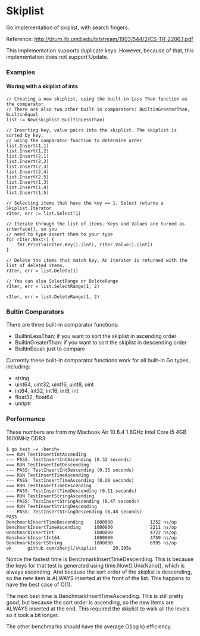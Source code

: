 Skiplist
========

Go implementation of skiplist, with search fingers.

Reference: http://drum.lib.umd.edu/bitstream/1903/544/2/CS-TR-2286.1.pdf 

This implementation supports duplicate keys. However, because of that, this implementation does not support Update.
### Examples

#### Woring with a skiplist of ints

```
// Creating a new skiplist, using the built-in Less Than function as the comparator.
// There are also two other built in comparators: BuiltinGreaterThan, BuiltinEqual
list := New(skiplist.BuiltinLessThan)

// Inserting key, value pairs into the skiplist. The skiplist is sorted by key,
// using the comparator function to determine order
list.Insert(1,1)
list.Insert(1,2)
list.Insert(2,1)
list.Insert(2,2)
list.Insert(2,3)
list.Insert(2,4)
list.Insert(2,5)
list.Insert(1,3)
list.Insert(1,4)
list.Insert(1,5)

// Selecting items that have the key == 1. Select returns a Skiplist.Iterator
rIter, err := list.Select(1)

// Iterate through the list of items. Keys and Values are turned as interface{}, so you
// need to type assert them to your type
for rIter.Next() {
	fmt.Println(rIter.Key().(int), rIter.Value().(int))
}

// Delete the items that match key. An iterator is returned with the list of deleted items.
rIter, err = list.Delete(1)

// You can also SelectRange or DeleteRange
rIter, err = list.SelectRange(1, 2)

rIter, err = list.DeleteRange(1, 2)
```

### Bultin Comparators

There are three built-in comparator functions:

* BuiltinLessThan: if you want to sort the skiplist in ascending order
* BuiltinGreaterThan: if you want to sort the skiplist in descending order
* BuiltinEqual: just to compare

Currently these built-in comparator functions work for all built-in Go types, including:

* string
* uint64, uint32, uint16, uint8, uint
* int64, int32, int16, int8, int
* float32, float64
* unitptr

### Performance

These numbers are from my Macbook Air 10.8.4 1.8GHz Intel Core i5 4GB 1600MHz DDR3

```
$ go test -v -bench=.
=== RUN TestInsertIntAscending
--- PASS: TestInsertIntAscending (0.32 seconds)
=== RUN TestInsertIntDescending
--- PASS: TestInsertIntDescending (0.35 seconds)
=== RUN TestInsertTimeAscending
--- PASS: TestInsertTimeAscending (0.20 seconds)
=== RUN TestInsertTimeDescending
--- PASS: TestInsertTimeDescending (0.11 seconds)
=== RUN TestInsertStringAscending
--- PASS: TestInsertStringAscending (0.47 seconds)
=== RUN TestInsertStringDescending
--- PASS: TestInsertStringDescending (0.48 seconds)
PASS
BenchmarkInsertTimeDescending    1000000              1252 ns/op
BenchmarkInsertTimeAscending     1000000              2211 ns/op
BenchmarkInsertInt               1000000              4722 ns/op
BenchmarkInsertInt64             1000000              4759 ns/op
BenchmarkInsertString            1000000              6995 ns/op
ok      github.com/zhenjl/skiplist      20.195s
```

Notice the fastest time is BenchmarkInsertTimeDescending. This is because the keys for that test is generated using time.Now().UnixNano(), which is always ascending. And because the sort order of the skiplist is descending, so the new item is ALWAYS inserted at the front of the list. This happens to have the best case of O(1).

The next best time is BenchmarkInsertTimeAscending. This is still pretty good, but because the sort order is ascending, so the new items are ALWAYS inserted at the end. This required the skiplist to walk all the levels so it took a bit longer.

The other benchmarks should have the average O(log k) efficiency.
